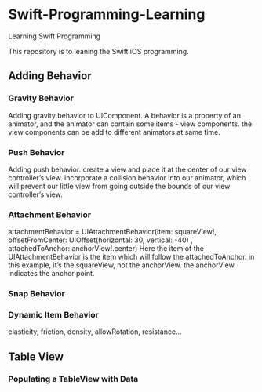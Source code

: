 # Swift-Programming-Learning
Learning Swift Programming

This repository is to leaning the Swift iOS programming.

## Adding Behavior
### Gravity Behavior
Adding gravity behavior	to UIComponent.
A behavior is a property of an animator, and the animator can contain some items - view components. the view components can be add to different animators at same time. 

### Push Behavior
Adding push behavior.
create a view and place it at the center of our view controller’s view. incorporate a collision behavior into our animator, which will prevent our little view from going outside the bounds of our view controller’s view.

### Attachment Behavior
attachmentBehavior = UIAttachmentBehavior(item: squareView!, offsetFromCenter: UIOffset(horizontal: 30, vertical: -40) , attachedToAnchor: anchorView!.center)
Here the item of the UIAttachmentBehavior is the item which will follow the attachedToAnchor. in this example, it’s the squareView, not the anchorView. the anchorView indicates the anchor point.

### Snap Behavior


### Dynamic Item Behavior
elasticity, friction, density, allowRotation, resistance…


## Table View

### Populating a TableView with Data
